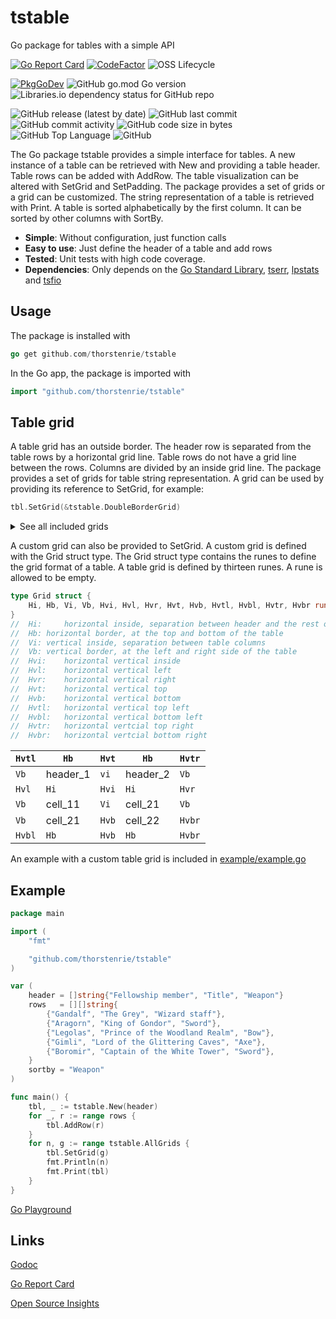 # tstable
Go package for tables with a simple API


[![Go Report Card](https://goreportcard.com/badge/github.com/thorstenrie/tstable)](https://goreportcard.com/report/github.com/thorstenrie/tstable)
[![CodeFactor](https://www.codefactor.io/repository/github/thorstenrie/tstable/badge)](https://www.codefactor.io/repository/github/thorstenrie/tstable)
![OSS Lifecycle](https://img.shields.io/osslifecycle/thorstenrie/tstable)

[![PkgGoDev](https://pkg.go.dev/badge/mod/github.com/thorstenrie/tstable)](https://pkg.go.dev/mod/github.com/thorstenrie/tstable)
![GitHub go.mod Go version](https://img.shields.io/github/go-mod/go-version/thorstenrie/tstable)
![Libraries.io dependency status for GitHub repo](https://img.shields.io/librariesio/github/thorstenrie/tstable)

![GitHub release (latest by date)](https://img.shields.io/github/v/release/thorstenrie/tstable)
![GitHub last commit](https://img.shields.io/github/last-commit/thorstenrie/tstable)
![GitHub commit activity](https://img.shields.io/github/commit-activity/m/thorstenrie/tstable)
![GitHub code size in bytes](https://img.shields.io/github/languages/code-size/thorstenrie/tstable)
![GitHub Top Language](https://img.shields.io/github/languages/top/thorstenrie/tstable)
![GitHub](https://img.shields.io/github/license/thorstenrie/tstable)

The Go package tstable provides a simple interface for tables. A new instance of a table can be retrieved with New and providing a table header. Table rows can be added
with AddRow. The table visualization can be altered with SetGrid and SetPadding. The package provides a set of grids or a grid can be customized. The string representation of a table is retrieved with Print. A table is sorted alphabetically by the first column. It can be sorted by other columns with SortBy.

- **Simple**: Without configuration, just function calls
- **Easy to use**: Just define the header of a table and add rows
- **Tested**: Unit tests with high code coverage.
- **Dependencies**: Only depends on the [Go Standard Library](https://pkg.go.dev/std), [tserr](https://github.com/thorstenrie/tserr), [lpstats](https://github.com/thorstenrie/lpstats) and [tsfio](https://github.com/thorstenrie/tsfio)

## Usage

The package is installed with 

````go
go get github.com/thorstenrie/tstable
````

In the Go app, the package is imported with

````go
import "github.com/thorstenrie/tstable"
````

## Table grid

A table grid has an outside border. The header row is separated from the table rows by a horizontal grid line. Table rows do not have a grid line between the rows. Columns are divided by an inside grid line. The package provides a set of grids for table string representation. A grid can be used by providing its reference to SetGrid, for example:

````go
tbl.SetGrid(&tstable.DoubleBorderGrid)
````

<details>
  <summary>See all included grids</summary>
	
  ````
DoubleBorderGrid
  ╔═════════════════════╤════════════════════════════════╤════════════════╗
  ║  Fellowship member  │  Title                         │  Weapon        ║
  ╟─────────────────────┼────────────────────────────────┼────────────────╢
  ║  Aragorn            │  King of Gondor                │  Sword         ║
  ║  Boromir            │  Captain of the White Tower    │  Sword         ║
  ║  Gandalf            │  The Grey                      │  Wizard staff  ║
  ║  Gimli              │  Lord of the Glittering Caves  │  Axe           ║
  ║  Legolas            │  Prince of the Woodland Realm  │  Bow           ║
  ╚═════════════════════╧════════════════════════════════╧════════════════╝
DoubleHorizontalGrid
  ╒═════════════════════╤════════════════════════════════╤════════════════╕
  │  Fellowship member  │  Title                         │  Weapon        │
  ╞═════════════════════╪════════════════════════════════╪════════════════╡
  │  Aragorn            │  King of Gondor                │  Sword         │
  │  Boromir            │  Captain of the White Tower    │  Sword         │
  │  Gandalf            │  The Grey                      │  Wizard staff  │
  │  Gimli              │  Lord of the Glittering Caves  │  Axe           │
  │  Legolas            │  Prince of the Woodland Realm  │  Bow           │
  ╘═════════════════════╧════════════════════════════════╧════════════════╛
DoubleGrid
  ╔═════════════════════╦════════════════════════════════╦════════════════╗
  ║  Fellowship member  ║  Title                         ║  Weapon        ║
  ╠═════════════════════╬════════════════════════════════╬════════════════╣
  ║  Aragorn            ║  King of Gondor                ║  Sword         ║
  ║  Boromir            ║  Captain of the White Tower    ║  Sword         ║
  ║  Gandalf            ║  The Grey                      ║  Wizard staff  ║
  ║  Gimli              ║  Lord of the Glittering Caves  ║  Axe           ║
  ║  Legolas            ║  Prince of the Woodland Realm  ║  Bow           ║
  ╚═════════════════════╩════════════════════════════════╩════════════════╝
RoundGrid
  ╭─────────────────────┬────────────────────────────────┬────────────────╮
  │  Fellowship member  │  Title                         │  Weapon        │
  ├─────────────────────┼────────────────────────────────┼────────────────┤
  │  Aragorn            │  King of Gondor                │  Sword         │
  │  Boromir            │  Captain of the White Tower    │  Sword         │
  │  Gandalf            │  The Grey                      │  Wizard staff  │
  │  Gimli              │  Lord of the Glittering Caves  │  Axe           │
  │  Legolas            │  Prince of the Woodland Realm  │  Bow           │
  ╰─────────────────────┴────────────────────────────────┴────────────────╯
SimpleGrid
  ┌─────────────────────┬────────────────────────────────┬────────────────┐
  │  Fellowship member  │  Title                         │  Weapon        │
  ├─────────────────────┼────────────────────────────────┼────────────────┤
  │  Aragorn            │  King of Gondor                │  Sword         │
  │  Boromir            │  Captain of the White Tower    │  Sword         │
  │  Gandalf            │  The Grey                      │  Wizard staff  │
  │  Gimli              │  Lord of the Glittering Caves  │  Axe           │
  │  Legolas            │  Prince of the Woodland Realm  │  Bow           │
  └─────────────────────┴────────────────────────────────┴────────────────┘
BoldGrid
  ┏━━━━━━━━━━━━━━━━━━━━━┯━━━━━━━━━━━━━━━━━━━━━━━━━━━━━━━━┯━━━━━━━━━━━━━━━━┓
  ┃  Fellowship member  │  Title                         │  Weapon        ┃
  ┠─────────────────────┼────────────────────────────────┼────────────────┨
  ┃  Aragorn            │  King of Gondor                │  Sword         ┃
  ┃  Boromir            │  Captain of the White Tower    │  Sword         ┃
  ┃  Gandalf            │  The Grey                      │  Wizard staff  ┃
  ┃  Gimli              │  Lord of the Glittering Caves  │  Axe           ┃
  ┃  Legolas            │  Prince of the Woodland Realm  │  Bow           ┃
  ┗━━━━━━━━━━━━━━━━━━━━━┷━━━━━━━━━━━━━━━━━━━━━━━━━━━━━━━━┷━━━━━━━━━━━━━━━━┛
EmptyGrid
  
    Fellowship member    Title                           Weapon        
  
    Aragorn              King of Gondor                  Sword         
    Boromir              Captain of the White Tower      Sword         
    Gandalf              The Grey                        Wizard staff  
    Gimli                Lord of the Glittering Caves    Axe           
    Legolas              Prince of the Woodland Realm    Bow           
  
DoubleVerticalGrid
  ╓─────────────────────╥────────────────────────────────╥────────────────╖
  ║  Fellowship member  ║  Title                         ║  Weapon        ║
  ╟─────────────────────╫────────────────────────────────╫────────────────╢
  ║  Aragorn            ║  King of Gondor                ║  Sword         ║
  ║  Boromir            ║  Captain of the White Tower    ║  Sword         ║
  ║  Gandalf            ║  The Grey                      ║  Wizard staff  ║
  ║  Gimli              ║  Lord of the Glittering Caves  ║  Axe           ║
  ║  Legolas            ║  Prince of the Woodland Realm  ║  Bow           ║
  ╙─────────────────────╨────────────────────────────────╨────────────────╜
InterruptedGrid
  ┏╍╍╍╍╍╍╍╍╍╍╍╍╍╍╍╍╍╍╍╍╍┯╍╍╍╍╍╍╍╍╍╍╍╍╍╍╍╍╍╍╍╍╍╍╍╍╍╍╍╍╍╍╍╍┯╍╍╍╍╍╍╍╍╍╍╍╍╍╍╍╍┓
  ╏  Fellowship member  ╎  Title                         ╎  Weapon        ╏
  ┠╌╌╌╌╌╌╌╌╌╌╌╌╌╌╌╌╌╌╌╌╌┼╌╌╌╌╌╌╌╌╌╌╌╌╌╌╌╌╌╌╌╌╌╌╌╌╌╌╌╌╌╌╌╌┼╌╌╌╌╌╌╌╌╌╌╌╌╌╌╌╌┨
  ╏  Aragorn            ╎  King of Gondor                ╎  Sword         ╏
  ╏  Boromir            ╎  Captain of the White Tower    ╎  Sword         ╏
  ╏  Gandalf            ╎  The Grey                      ╎  Wizard staff  ╏
  ╏  Gimli              ╎  Lord of the Glittering Caves  ╎  Axe           ╏
  ╏  Legolas            ╎  Prince of the Woodland Realm  ╎  Bow           ╏
  ┗╍╍╍╍╍╍╍╍╍╍╍╍╍╍╍╍╍╍╍╍╍┷╍╍╍╍╍╍╍╍╍╍╍╍╍╍╍╍╍╍╍╍╍╍╍╍╍╍╍╍╍╍╍╍┷╍╍╍╍╍╍╍╍╍╍╍╍╍╍╍╍┛
DashedGrid
  ┏┅┅┅┅┅┅┅┅┅┅┅┅┅┅┅┅┅┅┅┅┅┯┅┅┅┅┅┅┅┅┅┅┅┅┅┅┅┅┅┅┅┅┅┅┅┅┅┅┅┅┅┅┅┅┯┅┅┅┅┅┅┅┅┅┅┅┅┅┅┅┅┓
  ┇  Fellowship member  ┆  Title                         ┆  Weapon        ┇
  ┠┄┄┄┄┄┄┄┄┄┄┄┄┄┄┄┄┄┄┄┄┄┼┄┄┄┄┄┄┄┄┄┄┄┄┄┄┄┄┄┄┄┄┄┄┄┄┄┄┄┄┄┄┄┄┼┄┄┄┄┄┄┄┄┄┄┄┄┄┄┄┄┨
  ┇  Aragorn            ┆  King of Gondor                ┆  Sword         ┇
  ┇  Boromir            ┆  Captain of the White Tower    ┆  Sword         ┇
  ┇  Gandalf            ┆  The Grey                      ┆  Wizard staff  ┇
  ┇  Gimli              ┆  Lord of the Glittering Caves  ┆  Axe           ┇
  ┇  Legolas            ┆  Prince of the Woodland Realm  ┆  Bow           ┇
  ┗┅┅┅┅┅┅┅┅┅┅┅┅┅┅┅┅┅┅┅┅┅┷┅┅┅┅┅┅┅┅┅┅┅┅┅┅┅┅┅┅┅┅┅┅┅┅┅┅┅┅┅┅┅┅┷┅┅┅┅┅┅┅┅┅┅┅┅┅┅┅┅┛
DottedGrid
  ┏┉┉┉┉┉┉┉┉┉┉┉┉┉┉┉┉┉┉┉┉┉┯┉┉┉┉┉┉┉┉┉┉┉┉┉┉┉┉┉┉┉┉┉┉┉┉┉┉┉┉┉┉┉┉┯┉┉┉┉┉┉┉┉┉┉┉┉┉┉┉┉┓
  ┋  Fellowship member  ┊  Title                         ┊  Weapon        ┋
  ┠┈┈┈┈┈┈┈┈┈┈┈┈┈┈┈┈┈┈┈┈┈┼┈┈┈┈┈┈┈┈┈┈┈┈┈┈┈┈┈┈┈┈┈┈┈┈┈┈┈┈┈┈┈┈┼┈┈┈┈┈┈┈┈┈┈┈┈┈┈┈┈┨
  ┋  Aragorn            ┊  King of Gondor                ┊  Sword         ┋
  ┋  Boromir            ┊  Captain of the White Tower    ┊  Sword         ┋
  ┋  Gandalf            ┊  The Grey                      ┊  Wizard staff  ┋
  ┋  Gimli              ┊  Lord of the Glittering Caves  ┊  Axe           ┋
  ┋  Legolas            ┊  Prince of the Woodland Realm  ┊  Bow           ┋
  ┗┉┉┉┉┉┉┉┉┉┉┉┉┉┉┉┉┉┉┉┉┉┷┉┉┉┉┉┉┉┉┉┉┉┉┉┉┉┉┉┉┉┉┉┉┉┉┉┉┉┉┉┉┉┉┷┉┉┉┉┉┉┉┉┉┉┉┉┉┉┉┉┛
  ````
</details>

A custom grid can also be provided to SetGrid. A custom grid is defined with the Grid struct type. The Grid struct type contains the runes to define the grid format of a table. A table grid is defined by thirteen runes. A rune is allowed to be empty.

````go
type Grid struct {
	Hi, Hb, Vi, Vb, Hvi, Hvl, Hvr, Hvt, Hvb, Hvtl, Hvbl, Hvtr, Hvbr rune
}
//	Hi:   	horizontal inside, separation between header and the rest of the table rows
//	Hb:	horizontal border, at the top and bottom of the table
//	Vi:	vertical inside, separation between table columns
//	Vb:	vertical border, at the left and right side of the table
//	Hvi:	horizontal vertical inside
//	Hvl:	horizontal vertical left
//	Hvr:	horizontal vertical right
//	Hvt:	horizontal vertical top
//	Hvb:	horizontal vertical bottom
//	Hvtl:	horizontal vertical top left
//	Hvbl:	horizontal vertical bottom left
//	Hvtr:	horizontal vertcial top right
//	Hvbr:	horizontal vertcial bottom right
````

| `Hvtl` | `Hb`       | `Hvt` | `Hb`       | `Hvtr` |
|------|----------|-----|----------|------|
| `Vb`   | header_1 | `vi`  | header_2 | `Vb`   |
| `Hvl`  | `Hi`       | `Hvi` | `Hi`       | `Hvr`  |
| `Vb`   | cell_11  | `Vi`  | cell_21  | `Vb`   |
| `Vb`   | cell_21  | `Hvb` | cell_22  | `Hvbr` |
| `Hvbl` | `Hb`       | `Hvb` | `Hb`       | `Hvbr` |

An example with a custom table grid is included in [example/example.go](https://github.com/thorstenrie/tstable/blob/main/example/example.go)

## Example

````go
package main

import (
	"fmt"

	"github.com/thorstenrie/tstable"
)

var (
	header = []string{"Fellowship member", "Title", "Weapon"}
	rows   = [][]string{
		{"Gandalf", "The Grey", "Wizard staff"},
		{"Aragorn", "King of Gondor", "Sword"},
		{"Legolas", "Prince of the Woodland Realm", "Bow"},
		{"Gimli", "Lord of the Glittering Caves", "Axe"},
		{"Boromir", "Captain of the White Tower", "Sword"},
	}
	sortby = "Weapon"
)

func main() {
	tbl, _ := tstable.New(header)
	for _, r := range rows {
		tbl.AddRow(r)
	}
	for n, g := range tstable.AllGrids {
		tbl.SetGrid(g)
		fmt.Println(n)
		fmt.Print(tbl)
	}
}

````
[Go Playground](https://go.dev/play/p/XsuobSpC0Di)

## Links

[Godoc](https://pkg.go.dev/github.com/thorstenrie/tstable)

[Go Report Card](https://goreportcard.com/report/github.com/thorstenrie/tstable)

[Open Source Insights](https://deps.dev/go/github.com%2Fthorstenrie%2Ftstable)

